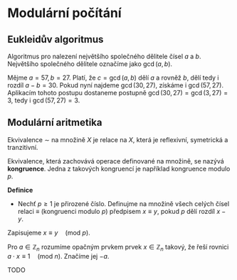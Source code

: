 # Modulární počítání

## Eukleidův algoritmus

Algoritmus pro nalezení největšího společného dělitele čísel $a$ a $b$. Největšího společného dělitele označíme jako $\gcd(a, b)$.

Mějme $a = 57, b = 27$. Platí, že $c = \gcd(a, b)$ dělí $a$ a rovněž $b$, dělí tedy i rozdíl $a-b = 30$. Pokud nyní najdeme $\gcd(30, 27)$, získáme i $\gcd(57, 27)$. Aplikacím tohoto postupu dostaneme postupně $\gcd(30, 27) = \gcd(3, 27) = 3$, tedy i $\gcd(57, 27) = 3$.

## Modulární aritmetika

Ekvivalence $\sim$ na množině $X$ je relace na $X$, která je reflexivní, symetrická a tranzitivní.

Ekvivalence, která zachovává operace definované na množině, se nazývá **kongruence**. Jedna z takových kongruencí je například kongruence modulo $p$.

**Definice**
- Nechť $p \geq 1$ je přirozené číslo. Definujme na množině všech celých čísel relaci $\equiv$ (kongruenci modulo $p$) předpisem $x \equiv y$, pokud $p$ dělí rozdíl $x - y$.

Zapisujeme $x \equiv y \quad (\text{mod } p)$.

Pro $a \in \mathbb{Z}_{n}$ rozumíme opačným prvkem prvek $x \in \mathbb{Z}_{n}$ takový, že řeší rovnici $a \cdot x \equiv 1 \quad (\text{mod } n)$. Značíme jej $-a$.

TODO